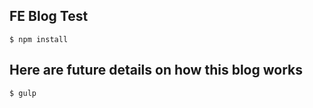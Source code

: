 

## FE Blog Test

`$ npm install`


## Here are future details on how this blog works 

```
$ gulp
```
